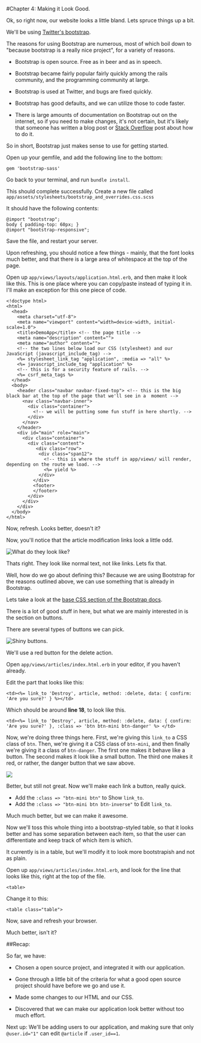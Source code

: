 #Chapter 4: Making it Look Good.


Ok, so right now, our website looks a little bland. Lets spruce things up a bit.



We'll be using [Twitter's bootstrap](http://twitter.github.com/bootstrap/).

The reasons for using Bootstrap are numerous, most of which boil down to "because bootstrap is a really nice project", for a variety of reasons.

- Bootstrap is open source. Free as in beer and as in speech.

- Bootstrap became fairly popular fairly quickly among the rails community, and the programming community at large.

- Bootstrap is used at Twitter, and bugs are fixed quickly.

- Bootstrap has good defaults, and we can utilize those to code faster.

- There is large amounts of documentation on Bootstrap out on the internet, so if you need to make changes, it's not certain, but it's likely that someone has written a blog post or [Stack Overflow](http://stackoverflow.com/tags/twitter-bootstrap) post about how to do it.

So in short, Bootstrap just makes sense to use for getting started.

Open up your gemfile, and add the following line to the bottom:

    gem 'bootstrap-sass'

Go back to your terminal, and run `bundle install`. 


This should complete successfully. Create a new file called `app/assets/stylesheets/bootstrap_and_overrides.css.scss`

It should have the following contents:

    @import "bootstrap";
    body { padding-top: 60px; }
    @import "bootstrap-responsive";


Save the file, and restart your server.


Upon refreshing, you should notice a few things - mainly, that the font looks much better, and that there is a large area of whitespace at the top of the page.


Open up `app/views/layouts/application.html.erb`, and then make it look like this. This is one place where you can copy/paste instead of typing it in. I'll make an exception for this one piece of code.

    <!doctype html>
    <html>
      <head>
        <meta charset="utf-8">
        <meta name="viewport" content="width=device-width, initial-scale=1.0">
        <title>DemoApp</title> <!-- the page title -->
        <meta name="description" content="">
        <meta name="author" content="">
        <!-- the two lines below load our CSS (stylesheet) and our JavaScript (javascript_include_tag) -->
        <%= stylesheet_link_tag "application", :media => "all" %>
        <%= javascript_include_tag "application" %>
        <!-- this is for a security feature of rails. -->
        <%= csrf_meta_tags %>
      </head>
      <body>
        <header class="navbar navbar-fixed-top"> <!-- this is the big black bar at the top of the page that we'll see in a  moment -->
          <nav class="navbar-inner">
            <div class="container">
              <!-- we will be putting some fun stuff in here shortly. --> 
            </div>
          </nav>
        </header>
        <div id="main" role="main">
          <div class="container">
            <div class="content">
               <div class="row">
                <div class="span12">
                  <!-- this is where the stuff in app/views/ will render, depending on the route we load. -->
                  <%= yield %>
                </div>
              </div>
              <footer>
              </footer>
            </div>
          </div> 
        </div> 
      </body>
    </html>



Now, refresh. Looks better, doesn't it?


Now, you'll notice that the article modification links look a little odd.

![What do they look like?](images/044.png)


Thats right. They look like normal text, not like links. Lets fix that.


Well, how do we go about defining this? Because we are using Bootstrap for the reasons outlined above, we can use something that is already in Bootstrap.

Lets take a look at the [base CSS section of the Bootstrap docs](http://twitter.github.com/bootstrap/base-css.html).

There is a lot of good stuff in here, but what we are mainly interested in is the section on buttons.

There are several types of buttons we can pick.

![Shiny buttons.](images/045.png)


We'll use a red button for the delete action.

Open `app/views/articles/index.html.erb` in your editor, if you haven't already.


Edit the part that looks like this:

    <td><%= link_to 'Destroy', article, method: :delete, data: { confirm: 'Are you sure?' } %></td>

Which should be around **line 18**, to look like this.

    <td><%= link_to 'Destroy', article, method: :delete, data: { confirm: 'Are you sure?' }, :class => 'btn btn-mini btn-danger' %> </td>


Now, we're doing three things here. First, we're giving this `link_to` a CSS class of `btn`. Then, we're giving it a CSS class of `btn-mini`, and then finally we're giving it a class of `btn-danger`. The first one makes it behave like a button. The second makes it look like a small button. The third one makes it red, or rather, the danger button that we saw above.

![](images/046.png)

Better, but still not great. Now we'll make each link a button, really quick.

- Add the `:class => "btn-mini btn"` to Show `link_to`.
- Add the `:class => "btn-mini btn btn-inverse"` to Edit `link_to`.

Much much better, but we can make it awesome.

Now we'll toss this whole thing into a bootstrap-styled table, so that it looks better and has some separation between each item, so that the user can differentiate and keep track of which item is which.

It currently is in a table, but we'll modify it to look more bootstrapish and not as plain.


Open up `app/views/articles/index.html.erb`, and look for the line that looks like this, right at the top of the file. 


    <table>

Change it to this:

    <table class="table">

Now, save and refresh your browser. 

Much better, isn't it?


##Recap:

So far, we have:

- Chosen a open source project, and integrated it with our application.

- Gone through a little bit of the criteria for what a good open source project should have before we go and use it.

- Made some changes to our HTML and our CSS.

- Discovered that we can make our application look better without too much effort. 

Next up: We'll be adding users to our application, and making sure that only `@user.id="1"` can edit `@article` if `.user_id==1`.

